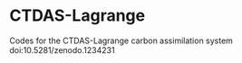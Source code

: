# CTDAS-Lagrange
Codes for the CTDAS-Lagrange carbon assimilation system
doi:10.5281/zenodo.1234231
